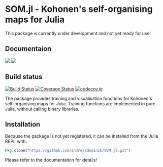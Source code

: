 # SOM.jl - Kohonen's self-organising maps for Julia

This package is currently under development and not yet ready for use!


## Documentaion

[![](https://img.shields.io/badge/docs-stable-blue.svg)](https://andreasdominik.github.io/SOM.jl/stable)
[![](https://img.shields.io/badge/docs-latest-blue.svg)](https://andreasdominik.github.io/SOM.jl/latest)

## Build status
[![Build Status](https://travis-ci.org/andreasdominik/SOM.jl.svg?branch=master)](https://travis-ci.org/andreasdominik/SOM.jl)
[![Coverage Status](https://coveralls.io/repos/andreasdominik/SOM.jl/badge.svg?branch=master&service=github)](https://coveralls.io/github/andreasdominik/SOM.jl?branch=master)
[![codecov.io](http://codecov.io/github/andreasdominik/SOM.jl/coverage.svg?branch=master)](http://codecov.io/github/andreasdominik/SOM.jl?branch=master)

The package provides training and visualisation functions
for Kohonen's self-organising maps for Julia.
Training functions are implemented in pure Julia, without calling
binary libraries.    

## Installation

Because the package is not yet registered, it can be installed from the
Julia REPL with:

````Julia
Pkg.clone("https://github.com/andreasdominik/SOM.jl.git")
````
<!--
Because SOM.jl is a registered package, it can be installed from the
Julia REPL with:

````Julia
Julia> Pkg.add("SOM.jl")
```` -->


Please refer to the documentation for details!
